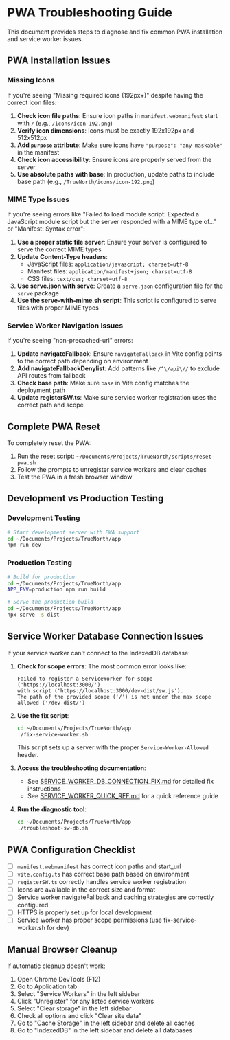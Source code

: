 # PWA Troubleshooting Guide

This document provides steps to diagnose and fix common PWA installation and service worker issues.

## PWA Installation Issues

### Missing Icons
If you're seeing "Missing required icons (192px+)" despite having the correct icon files:

1. **Check icon file paths**: Ensure icon paths in `manifest.webmanifest` start with `/` (e.g., `/icons/icon-192.png`)
2. **Verify icon dimensions**: Icons must be exactly 192x192px and 512x512px
3. **Add `purpose` attribute**: Make sure icons have `"purpose": "any maskable"` in the manifest
4. **Check icon accessibility**: Ensure icons are properly served from the server
5. **Use absolute paths with base**: In production, update paths to include base path (e.g., `/TrueNorth/icons/icon-192.png`)

### MIME Type Issues

If you're seeing errors like "Failed to load module script: Expected a JavaScript module script but the server responded with a MIME type of..." or "Manifest: Syntax error":

1. **Use a proper static file server**: Ensure your server is configured to serve the correct MIME types
2. **Update Content-Type headers**:
   - JavaScript files: `application/javascript; charset=utf-8`
   - Manifest files: `application/manifest+json; charset=utf-8`
   - CSS files: `text/css; charset=utf-8`
3. **Use serve.json with serve**: Create a `serve.json` configuration file for the `serve` package
4. **Use the serve-with-mime.sh script**: This script is configured to serve files with proper MIME types

### Service Worker Navigation Issues

If you're seeing "non-precached-url" errors:

1. **Update navigateFallback**: Ensure `navigateFallback` in Vite config points to the correct path depending on environment
2. **Add navigateFallbackDenylist**: Add patterns like `/^\/api\//` to exclude API routes from fallback
3. **Check base path**: Make sure `base` in Vite config matches the deployment path
4. **Update registerSW.ts**: Make sure service worker registration uses the correct path and scope

## Complete PWA Reset

To completely reset the PWA:

1. Run the reset script: `~/Documents/Projects/TrueNorth/scripts/reset-pwa.sh`
2. Follow the prompts to unregister service workers and clear caches
3. Test the PWA in a fresh browser window

## Development vs Production Testing

### Development Testing
```bash
# Start development server with PWA support
cd ~/Documents/Projects/TrueNorth/app
npm run dev
```

### Production Testing
```bash
# Build for production
cd ~/Documents/Projects/TrueNorth/app
APP_ENV=production npm run build

# Serve the production build
cd ~/Documents/Projects/TrueNorth/app
npx serve -s dist
```

## Service Worker Database Connection Issues

If your service worker can't connect to the IndexedDB database:

1. **Check for scope errors**: The most common error looks like:
   ```
   Failed to register a ServiceWorker for scope ('https://localhost:3000/') 
   with script ('https://localhost:3000/dev-dist/sw.js'). 
   The path of the provided scope ('/') is not under the max scope allowed ('/dev-dist/')
   ```

2. **Use the fix script**:
   ```bash
   cd ~/Documents/Projects/TrueNorth/app
   ./fix-service-worker.sh
   ```
   This script sets up a server with the proper `Service-Worker-Allowed` header.

3. **Access the troubleshooting documentation**:
   - See [SERVICE_WORKER_DB_CONNECTION_FIX.md](./SERVICE_WORKER_DB_CONNECTION_FIX.md) for detailed fix instructions
   - See [SERVICE_WORKER_QUICK_REF.md](./SERVICE_WORKER_QUICK_REF.md) for a quick reference guide

4. **Run the diagnostic tool**:
   ```bash
   cd ~/Documents/Projects/TrueNorth/app
   ./troubleshoot-sw-db.sh
   ```

## PWA Configuration Checklist

- [ ] `manifest.webmanifest` has correct icon paths and start_url
- [ ] `vite.config.ts` has correct base path based on environment
- [ ] `registerSW.ts` correctly handles service worker registration
- [ ] Icons are available in the correct size and format
- [ ] Service worker navigateFallback and caching strategies are correctly configured
- [ ] HTTPS is properly set up for local development
- [ ] Service worker has proper scope permissions (use fix-service-worker.sh for dev)

## Manual Browser Cleanup

If automatic cleanup doesn't work:

1. Open Chrome DevTools (F12)
2. Go to Application tab
3. Select "Service Workers" in the left sidebar
4. Click "Unregister" for any listed service workers
5. Select "Clear storage" in the left sidebar
6. Check all options and click "Clear site data"
7. Go to "Cache Storage" in the left sidebar and delete all caches
8. Go to "IndexedDB" in the left sidebar and delete all databases

